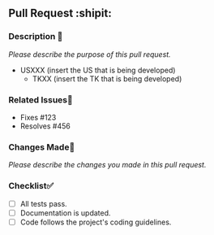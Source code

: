 ## Pull Request :shipit:
### Description 📝

_Please describe the purpose of this pull request._

- USXXX (insert the US that is being developed)
  - TKXX (insert the TK that is being developed)

### Related Issues🔗

- Fixes #123
- Resolves #456

### Changes Made🚚

_Please describe the changes you made in this pull request._

### Checklist✅

- [ ] All tests pass.
- [ ] Documentation is updated.
- [ ] Code follows the project's coding guidelines.
